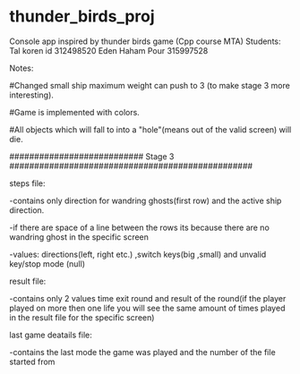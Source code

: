 # thunder_birds_proj
Console app inspired by thunder birds game (Cpp course MTA)
Students:
Tal koren id 312498520
Eden Haham Pour 315997528

Notes:

#Changed small ship maximum weight can push to 3 (to make stage 3 more interesting).

#Game is implemented with colors.

#All objects which will fall to into a "hole"(means out of the valid screen) will die.

########################### Stage 3 #################################################

steps file:

-contains only direction for wandring ghosts(first row) and the active ship direction.

-if there are space of a line between the rows its because there are no wandring ghost in the specific screen

-values: directions(left, right etc.) ,switch keys(big ,small) and unvalid key/stop mode (null)

result file:

-contains only 2 values time exit round and result of the round(if the player played on more then one life you will see the same amount of times played in the result file for the specific screen)

last game deatails file:

-contains the last mode the game was played and the number of the file started from

